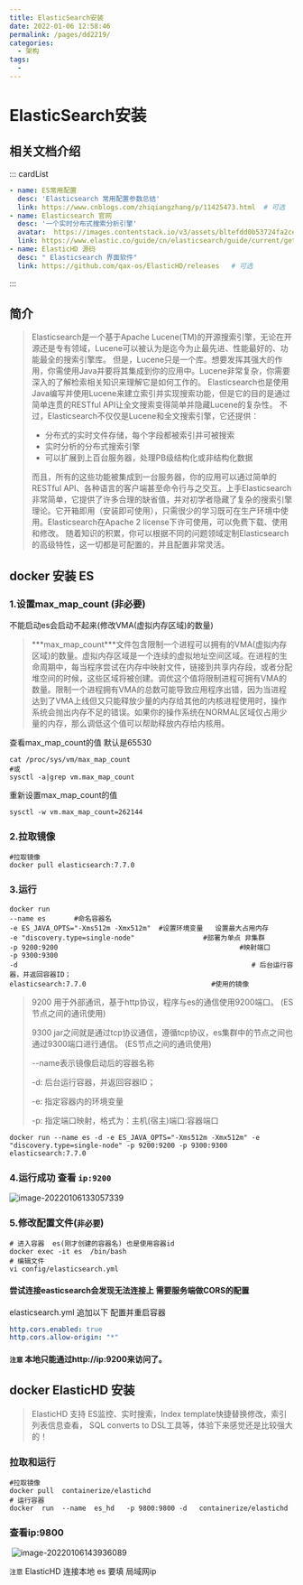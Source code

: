 ```yaml
---
title: ElasticSearch安装
date: 2022-01-06 12:58:46
permalink: /pages/dd2219/
categories:
  - 架构
tags:
  - 
---
```


# ElasticSearch安装

## 相关文档介绍

::: cardList

```yaml
- name: ES常用配置
  desc: 'Elasticsearch 常用配置参数总结'
  link: https://www.cnblogs.com/zhiqiangzhang/p/11425473.html  # 可选
- name: Elasticsearch 官网
  desc: '一个实时分布式搜索分析引擎'
  avatar:  https://images.contentstack.io/v3/assets/bltefdd0b53724fa2ce/blt280217a63b82a734/5bbdaacf63ed239936a7dd56/elastic-logo.svg    # 可选
  link: https://www.elastic.co/guide/cn/elasticsearch/guide/current/getting-started.html # 可选  
- name: ElasticHD 源码
  desc: " Elasticsearch 界面软件"
  link: https://github.com/qax-os/ElasticHD/releases   # 可选 
```

:::

## 简介

> Elasticsearch是一个基于Apache Lucene(TM)的开源搜索引擎，无论在开源还是专有领域，Lucene可以被认为是迄今为止最先进、性能最好的、功能最全的搜索引擎库。 
> 但是，Lucene只是一个库。想要发挥其强大的作用，你需使用Java并要将其集成到你的应用中。Lucene非常复杂，你需要深入的了解检索相关知识来理解它是如何工作的。 
> Elasticsearch也是使用Java编写并使用Lucene来建立索引并实现搜索功能，但是它的目的是通过简单连贯的RESTful API让全文搜索变得简单并隐藏Lucene的复杂性。 
> 不过，Elasticsearch不仅仅是Lucene和全文搜索引擎，它还提供：
>
> - 分布式的实时文件存储，每个字段都被索引并可被搜索
> - 实时分析的分布式搜索引擎
> - 可以扩展到上百台服务器，处理PB级结构化或非结构化数据
>
> 而且，所有的这些功能被集成到一台服务器，你的应用可以通过简单的RESTful API、各种语言的客户端甚至命令行与之交互。上手Elasticsearch非常简单，它提供了许多合理的缺省值，并对初学者隐藏了复杂的搜索引擎理论。它开箱即用（安装即可使用），只需很少的学习既可在生产环境中使用。Elasticsearch在Apache 2 license下许可使用，可以免费下载、使用和修改。 
> 随着知识的积累，你可以根据不同的问题领域定制Elasticsearch的高级特性，这一切都是可配置的，并且配置非常灵活。



## docker 安装 ES

### 1.设置max_map_count (非必要)

不能启动es会启动不起来(修改VMA(虚拟内存区域)的数量)

>   ***max_map_count\***文件包含限制一个进程可以拥有的VMA(虚拟内存区域)的数量。虚拟内存区域是一个连续的虚拟地址空间区域。在进程的生命周期中，每当程序尝试在内存中映射文件，链接到共享内存段，或者分配堆空间的时候，这些区域将被创建。调优这个值将限制进程可拥有VMA的数量。限制一个进程拥有VMA的总数可能导致应用程序出错，因为当进程达到了VMA上线但又只能释放少量的内存给其他的内核进程使用时，操作系统会抛出内存不足的错误。如果你的操作系统在NORMAL区域仅占用少量的内存，那么调低这个值可以帮助释放内存给内核用。

查看max_map_count的值 默认是65530

```shell
cat /proc/sys/vm/max_map_count
#或
sysctl -a|grep vm.max_map_count
```

重新设置max_map_count的值

```shell
sysctl -w vm.max_map_count=262144
```

### 2.拉取镜像

```shell
#拉取镜像
docker pull elasticsearch:7.7.0
```

### 3.运行

```shell
docker run
--name es       #命名容器名
-e ES_JAVA_OPTS="-Xms512m -Xmx512m"  #设置环境变量   设置最大占用内存
-e "discovery.type=single-node"                 #部署为单点 非集群
-p 9200:9200                                             #映射端口        
-p 9300:9300 
-d                                                          # 后台运行容器，并返回容器ID；
elasticsearch:7.7.0                               #使用的镜像 
```

>9200 用于外部通讯，基于http协议，程序与es的通信使用9200端口。 (ES节点之间的通讯使用)
>
>9300  jar之间就是通过tcp协议通信，遵循tcp协议，es集群中的节点之间也通过9300端口进行通信。 (ES节点之间的通讯使用)
>
>--name表示镜像启动后的容器名称
>
> -d: 后台运行容器，并返回容器ID；
>
>-e: 指定容器内的环境变量
>
> -p: 指定端口映射，格式为：主机(宿主)端口:容器端口



```shell
docker run --name es -d -e ES_JAVA_OPTS="-Xms512m -Xmx512m" -e "discovery.type=single-node" -p 9200:9200 -p 9300:9300 elasticsearch:7.7.0
```

### 4.运行成功 查看 `ip:9200`

![image-20220106133057339](http://img.alicbin.com/img/20220106133057.png)

### 5.修改配置文件(`非必要`)

```shell
# 进入容器  es(刚才创建的容器名) 也是使用容器id
docker exec -it es  /bin/bash 
# 编辑文件
vi config/elasticsearch.yml
```

#### 尝试连接easticsearch会发现无法连接上  需要服务端做CORS的配置

elasticsearch.yml 追加以下 配置并重启容器

```yml
http.cors.enabled: true 
http.cors.allow-origin: "*"
```

#### `注意` 本地只能通过http://ip:9200来访问了。



## docker ElasticHD 安装

> ElasticHD 支持 ES监控、实时搜索，Index template快捷替换修改，索引列表信息查看， SQL converts to DSL工具等，体验下来感觉还是比较强大的！

### 拉取和运行

```shell
#拉取镜像
docker pull  containerize/elastichd
# 运行容器
docker  run  --name  es_hd   -p 9800:9800 -d   containerize/elastichd
```

### 查看ip:9800

​	![image-20220106143936089](http://img.alicbin.com/img/20220106143936.png)

`注意` ElasticHD  连接本地 es 要填  局域网ip 

